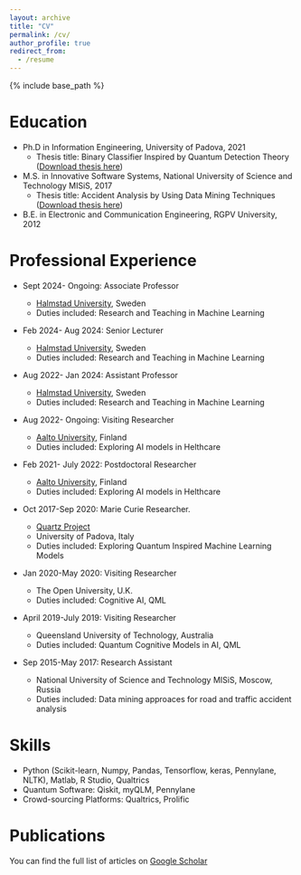 ```yaml
---
layout: archive
title: "CV"
permalink: /cv/
author_profile: true
redirect_from:
  - /resume
---
```


{% include base_path %}

Education
======
* Ph.D in Information Engineering, University of Padova, 2021
  * Thesis title: Binary Classifier Inspired by Quantum Detection Theory ([Download thesis here](https://github.com/prayagtiwari/prayagtiwari.github.io/tree/master/files/QDM.pdf))
* M.S. in Innovative Software Systems, National University of Science and Technology MISiS, 2017
  * Thesis title: Accident Analysis by Using Data Mining Techniques ([Download thesis here](https://github.com/prayagtiwari/prayagtiwari.github.io/tree/master/files/ACD.pdf))
* B.E. in Electronic and Communication Engineering, RGPV University, 2012

Professional Experience
======

* Sept 2024- Ongoing: Associate Professor
  * [Halmstad University](https://www.hh.se/pdben?person=52C5C37B-703C-4A11-B31D-E70F516A08A2), Sweden
  * Duties included: Research and Teaching in Machine Learning
    
* Feb 2024- Aug 2024: Senior Lecturer
  * [Halmstad University](https://www.hh.se/pdben?person=52C5C37B-703C-4A11-B31D-E70F516A08A2), Sweden
  * Duties included: Research and Teaching in Machine Learning

* Aug 2022- Jan 2024: Assistant Professor
  * [Halmstad University](https://www.hh.se/pdben?person=52C5C37B-703C-4A11-B31D-E70F516A08A2), Sweden
  * Duties included: Research and Teaching in Machine Learning
  
  
* Aug 2022- Ongoing: Visiting Researcher
  * [Aalto University](https://research.aalto.fi/en/persons/prayag-tiwari), Finland
  * Duties included: Exploring AI models in Helthcare


* Feb 2021- July 2022: Postdoctoral Researcher
  * [Aalto University](https://research.aalto.fi/en/persons/prayag-tiwari), Finland
  * Duties included: Exploring AI models in Helthcare
  
  
* Oct 2017-Sep 2020: Marie Curie Researcher.
  * [Quartz Project](http://www.quartz-itn.eu/projects/esr-11)
  * University of Padova, Italy
  * Duties included: Exploring Quantum Inspired Machine Learning Models 
 

* Jan 2020-May 2020: Visiting Researcher
  * The Open University, U.K.
  * Duties included: Cognitive AI, QML
 
  
* April 2019-July 2019: Visiting Researcher
  * Queensland University of Technology, Australia
  * Duties included: Quantum Cognitive Models in AI, QML

 
* Sep 2015-May 2017: Research Assistant
  * National University of Science and Technology MISiS, Moscow, Russia
  * Duties included: Data mining approaces for road and traffic accident analysis

 
Skills
======
* Python (Scikit-learn, Numpy, Pandas, Tensorflow, keras, Pennylane, NLTK), Matlab, R Studio, Qualtrics
* Quantum Software: Qiskit, myQLM, Pennylane
* Crowd-sourcing Platforms: Qualtrics, Prolific



Publications
======

You can find the full list of articles on [Google Scholar](https://scholar.google.it/citations?hl=en&user=sDnmJ_YAAAAJ&view_op=list_works&sortby=pubdate)

